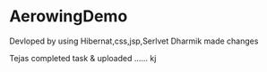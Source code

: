 # AerowingDemo
Devloped by using Hibernat,css,jsp,Serlvet
Dharmik made changes

Tejas completed task & uploaded ......
kj

